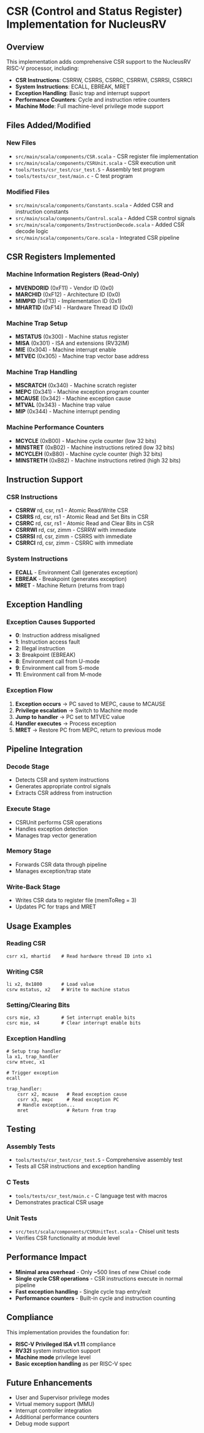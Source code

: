 # CSR (Control and Status Register) Implementation for NucleusRV

## Overview

This implementation adds comprehensive CSR support to the NucleusRV RISC-V processor, including:

- **CSR Instructions**: CSRRW, CSRRS, CSRRC, CSRRWI, CSRRSI, CSRRCI
- **System Instructions**: ECALL, EBREAK, MRET  
- **Exception Handling**: Basic trap and interrupt support
- **Performance Counters**: Cycle and instruction retire counters
- **Machine Mode**: Full machine-level privilege mode support

## Files Added/Modified

### New Files
- `src/main/scala/components/CSR.scala` - CSR register file implementation
- `src/main/scala/components/CSRUnit.scala` - CSR execution unit
- `tools/tests/csr_test/csr_test.S` - Assembly test program
- `tools/tests/csr_test/main.c` - C test program

### Modified Files
- `src/main/scala/components/Constants.scala` - Added CSR and instruction constants
- `src/main/scala/components/Control.scala` - Added CSR control signals
- `src/main/scala/components/InstructionDecode.scala` - Added CSR decode logic
- `src/main/scala/components/Core.scala` - Integrated CSR pipeline

## CSR Registers Implemented

### Machine Information Registers (Read-Only)
- **MVENDORID** (0xF11) - Vendor ID (0x0)
- **MARCHID** (0xF12) - Architecture ID (0x0)  
- **MIMPID** (0xF13) - Implementation ID (0x1)
- **MHARTID** (0xF14) - Hardware Thread ID (0x0)

### Machine Trap Setup
- **MSTATUS** (0x300) - Machine status register
- **MISA** (0x301) - ISA and extensions (RV32IM)
- **MIE** (0x304) - Machine interrupt enable
- **MTVEC** (0x305) - Machine trap vector base address

### Machine Trap Handling  
- **MSCRATCH** (0x340) - Machine scratch register
- **MEPC** (0x341) - Machine exception program counter
- **MCAUSE** (0x342) - Machine exception cause
- **MTVAL** (0x343) - Machine trap value
- **MIP** (0x344) - Machine interrupt pending

### Machine Performance Counters
- **MCYCLE** (0xB00) - Machine cycle counter (low 32 bits)
- **MINSTRET** (0xB02) - Machine instructions retired (low 32 bits)
- **MCYCLEH** (0xB80) - Machine cycle counter (high 32 bits)
- **MINSTRETH** (0xB82) - Machine instructions retired (high 32 bits)

## Instruction Support

### CSR Instructions
- **CSRRW** rd, csr, rs1 - Atomic Read/Write CSR
- **CSRRS** rd, csr, rs1 - Atomic Read and Set Bits in CSR
- **CSRRC** rd, csr, rs1 - Atomic Read and Clear Bits in CSR
- **CSRRWI** rd, csr, zimm - CSRRW with immediate
- **CSRRSI** rd, csr, zimm - CSRRS with immediate  
- **CSRRCI** rd, csr, zimm - CSRRC with immediate

### System Instructions
- **ECALL** - Environment Call (generates exception)
- **EBREAK** - Breakpoint (generates exception)
- **MRET** - Machine Return (returns from trap)

## Exception Handling

### Exception Causes Supported
- **0**: Instruction address misaligned
- **1**: Instruction access fault
- **2**: Illegal instruction
- **3**: Breakpoint (EBREAK)
- **8**: Environment call from U-mode
- **9**: Environment call from S-mode  
- **11**: Environment call from M-mode

### Exception Flow
1. **Exception occurs** → PC saved to MEPC, cause to MCAUSE
2. **Privilege escalation** → Switch to Machine mode
3. **Jump to handler** → PC set to MTVEC value
4. **Handler executes** → Process exception
5. **MRET** → Restore PC from MEPC, return to previous mode

## Pipeline Integration

### Decode Stage
- Detects CSR and system instructions
- Generates appropriate control signals
- Extracts CSR address from instruction

### Execute Stage  
- CSRUnit performs CSR operations
- Handles exception detection
- Manages trap vector generation

### Memory Stage
- Forwards CSR data through pipeline
- Manages exception/trap state

### Write-Back Stage
- Writes CSR data to register file (memToReg = 3)
- Updates PC for traps and MRET

## Usage Examples

### Reading CSR
```assembly
csrr x1, mhartid    # Read hardware thread ID into x1
```

### Writing CSR
```assembly
li x2, 0x1800       # Load value
csrw mstatus, x2    # Write to machine status
```

### Setting/Clearing Bits
```assembly
csrs mie, x3        # Set interrupt enable bits
csrc mie, x4        # Clear interrupt enable bits
```

### Exception Handling
```assembly
# Setup trap handler
la x1, trap_handler
csrw mtvec, x1

# Trigger exception
ecall

trap_handler:
    csrr x2, mcause   # Read exception cause
    csrr x3, mepc     # Read exception PC
    # Handle exception...
    mret              # Return from trap
```

## Testing

### Assembly Tests
- `tools/tests/csr_test/csr_test.S` - Comprehensive assembly test
- Tests all CSR instructions and exception handling

### C Tests  
- `tools/tests/csr_test/main.c` - C language test with macros
- Demonstrates practical CSR usage

### Unit Tests
- `src/test/scala/components/CSRUnitTest.scala` - Chisel unit tests
- Verifies CSR functionality at module level

## Performance Impact

- **Minimal area overhead** - Only ~500 lines of new Chisel code
- **Single cycle CSR operations** - CSR instructions execute in normal pipeline
- **Fast exception handling** - Single cycle trap entry/exit
- **Performance counters** - Built-in cycle and instruction counting

## Compliance

This implementation provides the foundation for:
- **RISC-V Privileged ISA v1.11** compliance  
- **RV32I** system instruction support
- **Machine mode** privilege level
- **Basic exception handling** as per RISC-V spec

## Future Enhancements

- User and Supervisor privilege modes
- Virtual memory support (MMU)
- Interrupt controller integration
- Additional performance counters
- Debug mode support
